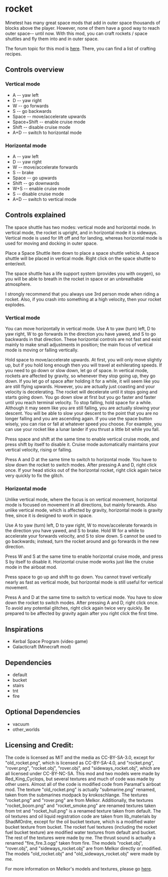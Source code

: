 # rocket

Minetest has many great space mods that add in outer space thousands of blocks above the player. However, none of them have a good way to reach outer space-- until now. With this mod, you can craft rockets / space shuttles and fly them into and in outer space.

The forum topic for this mod is [here](https://forum.minetest.net/viewtopic.php?f=9&t=23120). There, you can find a list of crafting recipes.

## Controls overview

### Vertical mode
* A -- yaw left
* D -- yaw right
* W -- go forwards
* S -- go backwards
* Space -- move/accelerate upwards
* Space+Shift -- enable cruise mode
* Shift -- disable cruise mode
* A+D -- switch to horizontal mode

### Horizontal mode
* A -- yaw left
* D -- yaw right
* W -- move/accelerate forwards
* S -- brake
* Space -- go upwards
* Shift -- go downwards
* W+S -- enable cruise mode
* S -- disable cruise mode
* A+D -- switch to vertical mode

## Controls explained

The space shuttle has two modes: vertical mode and horizontal mode. In vertical mode, the rocket is upright, and in horizontal mode it is sideways. Vertical mode is used for lift off and for landing, whereas horizontal mode is used for moving and docking in outer space.

Place a Space Shuttle item down to place a space shuttle vehicle. A space shuttle will be placed in vertical mode. Right click on the space shuttle to enter/exit.

The space shuttle has a life support system (provides you with oxygen), so you will be able to breath in the rocket in space or an unbreathable atmosphere.

I strongly recommend that you always use 3rd person mode when riding a rocket. Also, if you crash into something at a high velocity, then your rocket explodes.

### Vertical mode
You can move horizontally in vertical mode. Use A to yaw (turn) left, D to yaw right, W to go forwards in the direction you have yawed, and S to go backwards in that direction. These horizontal controls are not fast and exist mainly to make small adjustments in position; the main focus of vertical mode is moving or falling vertically.

Hold space to move/accelerate upwards. At first, you will only move slightly up, but if you hold long enough then you will travel at exhilerating speeds. If you need to go down or slow down, let go of space. In vertical mode, rockets are affected by gravity, so whenever they stop going up, they go down. If you let go of space after holding it for a while, it will seem like you are still flying upwards. However, you are actually just coasting and your velocity is decelerating. The rocket will decelerate until it stops going and starts going down. You go down slow at first but you go faster and faster until you reach terminal velocity. To stop falling, hold space for a while. Although it may seem like you are still falling, you are actually slowing your descent. You will be able to slow your descent to the point that you are no longer falling and you are ascending again. If you use the space button wisely, you can rise or fall at whatever speed you choose. For example, you can use your rocket like a lunar lander if you thrust a little bit while you fall.

Press space and shift at the same time to enable vertical cruise mode, and press shift by itself to disable it. Cruise mode automatically maintains your vertical velocity, rising or falling.

Press A and D at the same time to switch to horizontal mode. You have to slow down the rocket to switch modes. After pressing A and D, right click once. If your head sticks out of the horizontal rocket, right click again twice very quickly to fix the glitch.

### Horizontal mode
Unlike vertical mode, where the focus is on vertical movement, horizontal mode is focused on movement in all directions, but mainly forwards. Also unlike vertical mode, which is affected by gravity, horizontal mode is gravity free, since it is designed to work in space.

Use A to yaw (turn) left, D to yaw right, W to move/accelerate forwards in the direction you have yawed, and S to brake. Hold W for a while to accelerate your forwards velocity, and S to slow down. S cannot be used to go backwards; instead, turn the rocket around and go forwards in the new direction.

Press W and S at the same time to enable horizontal cruise mode, and press S by itself to disable it. Horizontal cruise mode works just like the cruise mode in the airboat mod.

Press space to go up and shift to go down. You cannot travel vertically nearly as fast as vertical mode, but horizontal mode is still useful for vertical movement.

Press A and D at the same time to switch to vertical mode. You have to slow down the rocket to switch modes. After pressing A and D, right click once. To avoid any potential glitches, right click again twice very quickly. Be prepared to be affected by gravity again after you right click the first time.

## Inspirations
* Kerbal Space Program (video game)
* Galacticraft (Minecraft mod)

## Dependencies
* default
* bucket
* stairs
* tnt
* fire

## Optional Dependencies
* vacuum
* other_worlds

## Licensing and Credit:
The code is licensed as MIT and the media as CC-BY-SA-3.0, except for "old_rocket.png", which is licensed as CC-BY-SA-4.0, and "rocket.png", "rover.png", "rocket.obj", "rover.obj", and "sideways_rocket.obj", which are all licensed under CC-BY-NC-SA.
This mod and two models were made by Red_King_Cyclops, but several textures and much of code was made by other users. Almost all of the code is modified code from Paramat's airboat mod. The texture "old_rocket.png" is actually "submarine.png" renamed, taken from the submarines modpack by krokoschlange. The textures "rocket.png" and "rover.png" are from Melkor. Additionally, the textures "rocket_boom.png" and "rocket_smoke.png" are renamed textures taken from tnt and "rocket_hull.png" is a renamed texture taken from default. The oil textures and oil liquid registration code are taken from lib_materials by ShadMOrdre, except for the oil bucket texture, which is a modified water bucket texture from bucket. The rocket fuel textures (including the rocket fuel bucket texture) are modified water textures from default and bucket. The rest of the textures were made by me. The thrust sound is actually a renamed "fire_fire.3.ogg" taken from fire. The models "rocket.obj", "rover.obj", and "sideways_rocket.obj" are from Melkor directly or modified. The models "old_rocket.obj" and "old_sideways_rocket.obj" were made by me.

For more information on Melkor's models and textures, please go [here](https://forum.minetest.net/viewtopic.php?p=362717#p362717).